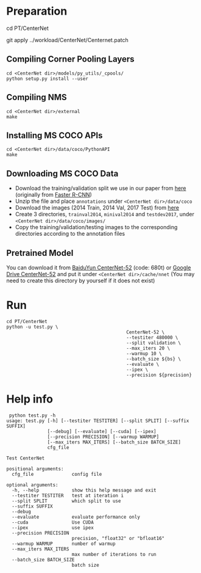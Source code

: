 # Preparation

cd PT/CenterNet

git apply ../workload/CenterNet/Centernet.patch

## Compiling Corner Pooling Layers

```
cd <CenterNet dir>/models/py_utils/_cpools/
python setup.py install --user
```

## Compiling NMS

```
cd <CenterNet dir>/external
make
```

## Installing MS COCO APIs

```
cd <CenterNet dir>/data/coco/PythonAPI
make
```

## Downloading MS COCO Data

- Download the training/validation split we use in our paper from [here](https://drive.google.com/file/d/1dop4188xo5lXDkGtOZUzy2SHOD_COXz4/view?usp=sharing) (originally from [Faster R-CNN](https://github.com/rbgirshick/py-faster-rcnn/tree/master/data))
- Unzip the file and place `annotations` under `<CenterNet dir>/data/coco`
- Download the images (2014 Train, 2014 Val, 2017 Test) from [here](http://cocodataset.org/#download)
- Create 3 directories, `trainval2014`, `minival2014` and `testdev2017`, under `<CenterNet dir>/data/coco/images/`
- Copy the training/validation/testing images to the corresponding directories according to the annotation files

## Pretrained Model

You can download it from [BaiduYun CenterNet-52](https://pan.baidu.com/s/1xZHB7jq7Hmi0qKu46qnotw) (code: 680t) or [Google Drive CenterNet-52](https://drive.google.com/open?id=14vJYw4P9sxDoltjp5zDkOS3QjUa2zZIP) and put it under `<CenterNet dir>/cache/nnet` (You may need to create this directory by yourself if it does not exist)

# Run

```
cd PT/CenterNet
python -u test.py \
                                            CenterNet-52 \
                                            --testiter 480000 \
                                            --split validation \
                                            --max_iters 20 \
                                            --warmup 10 \
                                            --batch_size ${bs} \
                                            --evaluate \
                                            --ipex \
                                            --precision ${precision}
```

# Help info

```
 python test.py -h
usage: test.py [-h] [--testiter TESTITER] [--split SPLIT] [--suffix SUFFIX]
               [--debug] [--evaluate] [--cuda] [--ipex]
               [--precision PRECISION] [--warmup WARMUP]
               [--max_iters MAX_ITERS] [--batch_size BATCH_SIZE]
               cfg_file

Test CenterNet

positional arguments:
  cfg_file              config file

optional arguments:
  -h, --help            show this help message and exit
  --testiter TESTITER   test at iteration i
  --split SPLIT         which split to use
  --suffix SUFFIX
  --debug
  --evaluate            evaluate performance only
  --cuda                Use CUDA
  --ipex                use ipex
  --precision PRECISION
                        precision, "float32" or "bfloat16"
  --warmup WARMUP       number of warmup
  --max_iters MAX_ITERS
                        max number of iterations to run
  --batch_size BATCH_SIZE
                        batch size

```
